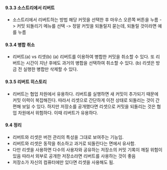 
#### 9.3.3 소스트리에서 리버트
- 소스트리에서 리버트하는 방법
 해당 커밋을 선택한 후 마우스 오른쪽 버튼을 누름 -> 커밋 되돌리기 메뉴를 선택
-> 정말 커밋을 되돌릴지 묻는데, 되돌릴 것이라면 예를 누름

#### 9.3.4 병합 취소
- 리버트(a) vs 리셋(b)
 (a) 리버트를 이용하여 병합한 커밋을 취소할 수 있다. 또 리버트는 시간이 지난 후에도 과거의 병합을 선택하여 취소할 수 있다.
 (b) 리셋은 방금 전 실행한 병합만 삭제할 수 있다.

#### 9.3.5 리버트 히스토리

- 리버트는 협업 차원에서 유용하다.
 리버트를 실행하면 새 커밋이 추가되기 때문에 커밋 이력이 복잡해진다. 따라서 리셋으로 간단하게 이전 상태로 되돌리는 것이 간편해 보일 수 있다. 하지만 저장소를 공개했다면 리셋으로 커밋을 되돌리는 것은 협업 차원에서 위험하다. 이때 리버트가 유용하다.

#### 9.4 정리
- 리버트와 리셋은 버전 관리의 특성을 그대로 보여주는 기능임.
- 리버트와 리셋은 동작을 취소하고 과거로 되돌린다는 면에서 유사함.
- 다만 리셋을 사용하면 다수의 사용자와 공유하는 저장소의 커밋 기록이 깨질 위험이 있음
따라서 외부로 공개한 저장소라면 리버트를 사용하는 것이 좋음
- 저장소가 자신의 컴퓨터에만 있다면 리셋을 사용해도 됨. 
